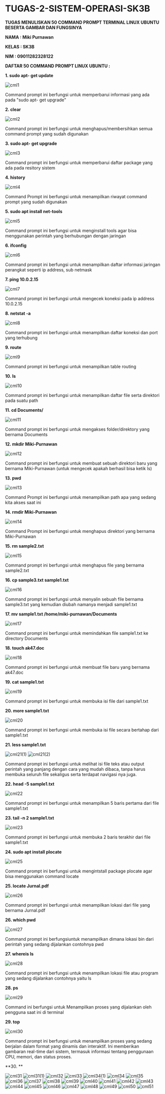 # TUGAS-2-SISTEM-OPERASI-SK3B

**TUGAS MENULISKAN 50 COMMAND PROMPT TERMINAL LINUX UBUNTU BESERTA GAMBAR DAN FUNGSINYA**

**NAMA : Miki Purnawan**

**KELAS : SK3B**

**NIM : 09011282328122**


**DAFTAR 50 COMMAND PROMPT LINUX UBUNTU :**


**1. sudo apt- get update**

![cml1](https://github.com/user-attachments/assets/c11347de-1b71-4142-9d26-10874e3839a9)

Command prompt ini berfungsi untuk memperbarui informasi yang ada pada "sudo apt- get upgrade"

**2. clear**

![cml2](https://github.com/user-attachments/assets/ab8b9e1d-c592-4a71-bccf-e23259cbdb34)

Command prompt ini berfungsi untuk menghapus/membersihkan semua command prompt yang sudah digunakan

**3. sudo apt- get upgrade** 

![cml3](https://github.com/user-attachments/assets/4ca2a405-fb93-4ac3-a792-9b72e9ba3cc3)

Command prompt ini berfungsi untuk memperbarui daftar package yang ada pada resitory sistem

**4. history**

![cml4](https://github.com/user-attachments/assets/20091962-08d0-41c5-9bba-3588e515d885)

Command Prompt ini berfungsi untuk menampilkan riwayat command prompt yang sudah digunakan

**5. sudo apt install net-tools**

![cml5](https://github.com/user-attachments/assets/1aff85b7-123e-4b64-a96f-70a5133ca6d5)

Command prompt ini berfungsi untuk menginstall tools agar bisa menggunakan perintah yang berhubungan dengan jaringan

**6. ifconfig**

![cml6](https://github.com/user-attachments/assets/92d7532b-d7f7-4909-a39b-36c52f25abb9)

Command prompt ini berfungsi untuk menampilkan daftar informasi jaringan perangkat seperti ip address, sub netmask

**7. ping 10.0.2.15**

![cml7](https://github.com/user-attachments/assets/1a165b3a-457b-44cb-9cc5-56e44ad1d9fd)

Command prompt ini berfungsi untuk mengecek koneksi pada ip address 10.0.2.15

**8. netstat -a**

![cml8](https://github.com/user-attachments/assets/87467492-c918-4938-a30d-fe4e941ee7a0)

Command prompt ini berfungsi untuk menampilkan daftar koneksi dan port yang terhubung

**9. route**

![cml9](https://github.com/user-attachments/assets/ff41cfd5-afe7-4756-9848-8d95ce157872)

Command prompt ini berfungsi untuk menampilkan table routing

**10. ls**

![cml10](https://github.com/user-attachments/assets/19f000e6-adcf-44b2-8795-4ef04aed8441)

Command prompt ini berfungsi untuk menampilkan daftar file serta direktori pada suatu path

**11. cd Documents/**

![cml11](https://github.com/user-attachments/assets/d5cc5ce9-097f-44fa-a46e-346900bdd028)

Command prompt ini berfungsi untuk mengakses folder/direktory yang bernama Documents

**12. mkdir Miki-Purnawan**

![cml12](https://github.com/user-attachments/assets/678438ce-ae5a-42a9-89ea-ac02ebda08ea)

Command prompt ini berfungsi untuk membuat sebuah direktori baru yang bernama Miki-Purnawan (untuk mengecek apakah berhasil bisa ketik ls)

**13. pwd**

![cml13](https://github.com/user-attachments/assets/42966205-bb1f-474d-a8d3-ecd9ed43e757)

Command Prompt ini berfungsi untuk menampilkan path apa yang sedang kita akses saat ini

**14. rmdir Miki-Purnawan**

![cml14](https://github.com/user-attachments/assets/efe1f51c-9d75-4cd0-932b-811dc5d832d9)

Command Prompt ini berfungsi untuk menghapus direktori yang bernama Miki-Purnawan

**15. rm sample2.txt**

![cml15](https://github.com/user-attachments/assets/133ba010-3797-400f-b43d-affd4f8a8758)

Command prompt ini berfungsi untuk menghapus file yang bernama sample2.txt

**16. cp sample3.txt sample1.txt**

![cml16](https://github.com/user-attachments/assets/7bd1c855-237d-417c-8096-21afba83c62e)

Command prompt ini berfungsi untuk menyalin sebuah file bernama sample3.txt yang kemudian diubah namanya menjadi sample1.txt

**17. mv sample1.txt /home/miki-purnawan/Documents**

![cml17](https://github.com/user-attachments/assets/a30adbd5-f53d-45bb-9366-445c21c7f060)

Command prompt ini berfungsi untuk memindahkan file sample1.txt ke directory Documents

**18. touch ak47.doc**

![cml18](https://github.com/user-attachments/assets/30e35665-be78-4df5-9e3e-a711ef62bb01)

Command prompt ini berfungsi untuk membuat file baru yang bernama ak47.doc

**19. cat sample1.txt**

![cml19](https://github.com/user-attachments/assets/e5b40578-57c7-4b5d-8774-c9b896fb9fee)

Command prompt ini berfungsi untuk membuka isi file dari sample1.txt

**20. more sample1.txt**

![cml20](https://github.com/user-attachments/assets/b224f799-77af-40b3-86fe-7fe36848f122)

Command prompt ini berfungsi untuk membuka isi file secara bertahap dari sample1.txt

**21. less sample1.txt**

![cml21(1)](https://github.com/user-attachments/assets/ec246400-d1db-4757-a018-93767ea9fd29)
![cml21(2)](https://github.com/user-attachments/assets/0f02fd4d-6c68-469c-9eb0-54d3cac080d0)

Command prompt ini berfungsi untuk melihat isi file teks atau output perintah yang panjang dengan cara yang mudah dibaca, tanpa harus membuka seluruh file sekaligus serta terdapat navigasi nya juga.

**22. head -5 sample1.txt**

![cml22](https://github.com/user-attachments/assets/450be859-81d8-4b37-941a-446b34aaeb5f)

Command prompt ini berfungsi untuk menampilkan 5 baris pertama dari file sample1.txt

**23. tail -n 2 sample1.txt**

![cml23](https://github.com/user-attachments/assets/b7df6742-1b52-4a96-a03c-81fd46370400)

Command prompt ini berfungsi untuk membuka 2 baris terakhir dari file sample1.txt

**24. sudo apt install plocate**

![cml25](https://github.com/user-attachments/assets/3e23505a-0250-40b1-8a13-b46fbcf39c7f)

Command prompt ini berfungsi untuk mengintstall package plocate agar bisa menggunakan command locate

**25. locate Jurnal.pdf**

![cml26](https://github.com/user-attachments/assets/548f1f27-6865-4025-8f51-936e1bb3b4f6)

Command prompt ini berfungsi untuk menampilkan lokasi dari file yang bernama Jurnal.pdf

**26. which pwd**

![cml27](https://github.com/user-attachments/assets/512da47b-f2af-4eba-9fde-fec617869409)

Command prompt ini berfungsiuntuk menampilkan dimana lokasi bin dari perintah yang sedang dijalankan contohnya pwd

**27. whereis ls**

![cml28](https://github.com/user-attachments/assets/3b817e7e-7ddd-4f6b-a4fb-b55f3aaeb8ce)

Command prompt ini berfungsi untuk menampilkan lokasi file atau program yang sedang dijalankan contohnya yaitu ls

**28. ps**

![cml29](https://github.com/user-attachments/assets/7f0fc3d9-6b8a-48bb-becc-f361fdda5819)

Command ini berfungsi untuk Menampilkan proses yang dijalankan oleh pengguna saat ini di terminal

**29. top**

![cml30](https://github.com/user-attachments/assets/e1be6f83-c2be-4405-926c-66c515f77876)

Command prompt ini berfungsi untuk menampilkan proses yang sedang berjalan dalam format yang dinamis dan interaktif. Ini memberikan gambaran real-time dari sistem, termasuk informasi tentang penggunaan CPU, memori, dan status proses.


**30. **

![cml31](https://github.com/user-attachments/assets/122c8a6f-f517-4aa4-96c0-9df555934f58)
![cml31(1)](https://github.com/user-attachments/assets/4dc0f618-3571-483f-a4ce-59bdabb4f11c)
![cml32](https://github.com/user-attachments/assets/1f8455b0-3d62-42d7-b541-bd7bcf4c347f)
![cml33](https://github.com/user-attachments/assets/7bf3b3ef-1381-4761-aa25-750ce106da01)
![cml34(1)](https://github.com/user-attachments/assets/9461cac6-b909-433b-800b-1306ac259385)
![cml34](https://github.com/user-attachments/assets/1c6a27f3-7da3-4447-abeb-5d29b110e3c0)
![cml35](https://github.com/user-attachments/assets/63b2d702-ccc1-433b-ae6e-799b400c1924)
![cml36](https://github.com/user-attachments/assets/fa9df7ae-4ce4-436d-9afd-86a691c2da64)
![cml37](https://github.com/user-attachments/assets/0750583c-1316-4f3d-9d5b-12a0c583bf94)
![cml38](https://github.com/user-attachments/assets/ef927480-a53a-4eaf-aaf8-f5a6b24e0b66)
![cml39](https://github.com/user-attachments/assets/4af169ab-f16a-4674-8cfb-d5b7f4c1c68b)
![cml40](https://github.com/user-attachments/assets/03614ff0-96fd-4b7b-96b5-f104067c2ca2)
![cml41](https://github.com/user-attachments/assets/ee55f439-9791-45ca-b773-47787378f130)
![cml42](https://github.com/user-attachments/assets/031ed9ce-e092-4d54-a548-bfb9adde3b47)
![cml43](https://github.com/user-attachments/assets/51547a65-d1fd-4875-a962-5ec7aec11da8)
![cml44](https://github.com/user-attachments/assets/25374c7c-b32d-4d9f-8158-e019dbea02e9)
![cml45](https://github.com/user-attachments/assets/5ed05661-6c6a-4082-83ec-d442e010e8ca)
![cml46](https://github.com/user-attachments/assets/253d2a8e-f367-4b21-91f7-62234e2c566f)
![cml47](https://github.com/user-attachments/assets/3b150e30-7b93-44e1-9e4d-3c467c788e7b)
![cml48](https://github.com/user-attachments/assets/194d7585-92b0-40ad-aaf3-03d1c302c40f)
![cml49](https://github.com/user-attachments/assets/7d191efc-d528-4016-b6e4-b06765deebbe)
![cml50](https://github.com/user-attachments/assets/7fce76fd-b064-4d95-88f8-e9d749778cda)
![cml51](https://github.com/user-attachments/assets/718c0a97-8e44-488c-bdef-51c64fb6e2a4)

